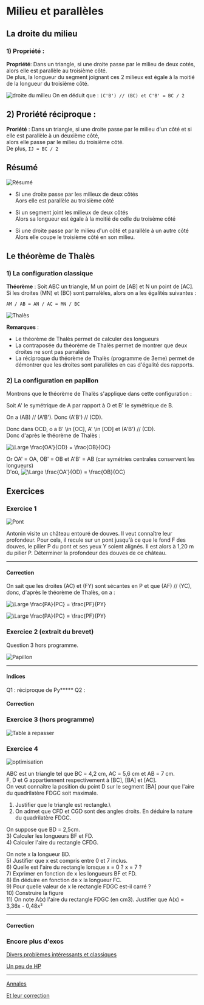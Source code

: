 # Milieu et parallèles

## La droite du milieu

### 1) Propriété :

**Propriété**: Dans un triangle, si une droite passe par le milieu de deux cotés,\
alors elle est parallèle au troisième côté.\
De plus, la longueur du segment joignant ces 2 milieux est égale à la moitié de la longueur du troisième côté.

![droite du milieu](https://e.educlever.com/img/2/4/8/8/248844.gif)
On en déduit que : `(C'B') // (BC) et C'B' = BC / 2`

## 2) Proriété réciproque :

**Proriété** : Dans un triangle, si une droite passe par le milieu d'un côté et si elle est parallèle à un deuxième côté,\
alors elle passe par le milieu du troisième côté.\
De plus, `IJ = BC / 2`

## Résumé
![Résumé](https://i.ytimg.com/vi/j51NVp4HJvM/maxresdefault.jpg)
- Si une droite passe par les milieux de deux côtés\
Aors elle est parallèle au troisième côté

- Si un segment joint les milieux de deux côtés\
Alors sa longueur est égale à la moitié de celle du troisème côté

- Si une droite passe par le milieu d'un côté et parallèle à un autre côté\
Alors elle coupe le troisième côté en son milieu.


## Le théorème de Thalès

### 1) La configuration classique

**Théorème** : Soit ABC un triangle, M un point de [AB] et N un point de [AC]. Si les droites (MN) et (BC) sont parralèles, alors on a les égalités suivantes :

```
AM / AB = AN / AC = MN / BC
```
![Thalès](https://reussiralecole.fr/wp-content/uploads/2020/03/theoreme-de-thales-1.jpg)

**Remarques** :
- Le théorème de Thalès permet de calculer des longueurs
- La contraposée du théorème de Thalès permet de montrer que deux droites ne sont pas parralèles
- La réciproque du théorème de Thalès (programme de 3eme) permet de démontrer que les droites sont parallèles en cas d'égalité des rapports.


### 2) La configuration en papillon
Montrons que le théorème de Thalès s'applique dans cette configuration :

Soit A' le symétrique de A par rapport à O et B' le symétrique de B.

On a (AB) // (A'B'). Donc (A'B') // (CD).

Donc dans OCD, o a B' \in [OC], A' \in [OD] et (A'B') // (CD).\
Donc d'après le théorème de Thalès :

![\Large \frac{OA'}{OD} = \frac{OB}{OC}](https://latex.codecogs.com/svg.latex?\Large&space;\fra{OA'}{OD}=\frac{OB}{OC}=\frac{A'B'}{CD})

Or OA' = OA, OB' =  OB et A'B' = AB (car symétries centrales conservent les longueurs)\
D'où,
![\Large \frac{OA'}{OD} = \frac{OB}{OC}](https://latex.codecogs.com/svg.latex?\Large&space;\fra{OA}{OD}=\frac{OB}{OC}=\frac{AB}{CD})



## Exercices

### Exercice 1

![Pont](https://fr-static.z-dn.net/files/d27/04e29ec2c9faf72a021c6d8488dd3dbc.png)

Antonin visite un château entouré de douves. Il veut connaître leur profondeur. Pour cela, il recule sur un pont jusqu'à ce que le fond F des douves, le pilier P du pont et ses yeux Y soient alignés. Il est alors à 1,20 m du pilier P. Déterminer la profondeur des douves de ce château.


___
#### Correction
On sait que les droites (AC) et (FY) sont sécantes en P et que (AF) // (YC), donc, d'après le théorème de Thalès, on a :

![\Large \frac{PA}{PC} = \frac{PF}{PY}](https://latex.codecogs.com/svg.latex?\Large&space;\frac{PA}{PC}=\frac{PF}{PY}=\frac{AF}{YC})

![\Large \frac{PA}{PC} = \frac{PF}{PY}](https://latex.codecogs.com/svg.latex?\Large&space;AF=YC\times\frac{AP}{PC}=1,5\times\frac{7}{1,2}=8,75)








### Exercice 2 (extrait du brevet)
Question 3 hors programme.

![Papillon](https://maths-pdf.fr/ckfinder/userfiles/images/brevet-thales-pyt-2018-2018.png)

___

#### Indices
Q1 :  réciproque de Py*****
Q2 :

#### Correction




### Exercice 3 (hors programme)

![Table à repasser](https://maths-pdf.fr/ckfinder/userfiles/images/ex-22-table-repasser.PNG)




### Exercice 4

![optimisation](https://debart.pagesperso-orange.fr/seconde/rectangle_triangle/carre_ds_triangle_rectangle2.png)


ABC est un triangle tel que BC = 4,2 cm, AC = 5,6 cm et AB = 7 cm.\
F, D et G appartiennent respectivement à [BC], [BA] et [AC].\
On veut connaître la position du point D sur le segment [BA] pour que l'aire du quadrilatère FDGC soit maximale.

1) Justifier que le triangle est rectangle.\
2) On admet que CFD et CGD sont des angles droits. En déduire la nature du quadrilatère FDGC.




On suppose que BD = 2,5cm.\
3) Calculer les longueurs BF et FD.\
4) Calculer l'aire du rectangle CFDG.





On note x la longueur BD.\
5) Justifier que x est compris entre 0 et 7 inclus.\
6) Quelle est l'aire du rectangle lorsque x = 0 ? x = 7 ?\
7) Exprimer en fonction de x les longueurs BF et FD.\
8) En déduire en fonction de x la longueur FC.\
9) Pour quelle valeur de x le rectangle FDGC est-il carré ?\
10) Construire la figure\
11) On note A(x) l'aire du rectangle FDGC (en cm3). Justifier que A(x) = 3,36x - 0,48x²


___
#### Correction


### Encore plus d'exos
[Divers problèmes intéressants et classiques](https://www.clg-fontreyne.ac-aix-marseille.fr/spip/sites/www.clg-fontreyne/spip/IMG/pdf/exos_thales.pdf)


[Un peu de HP](https://maths-pdf.fr/le-theoreme-de-thales-exercices-maths-troisieme-2)

____
[Annales](http://www.planete-maths.fr/theoremethalesexercices3sujet.html)

[Et leur correction](http://www.planete-maths.fr/theoremethalesexercices3correction.html)

